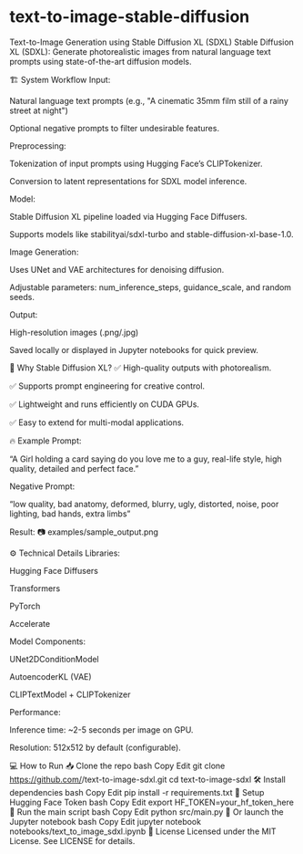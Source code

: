 # text-to-image-stable-diffusion
Text-to-Image Generation using Stable Diffusion XL (SDXL)
Stable Diffusion XL (SDXL): Generate photorealistic images from natural language text prompts using state-of-the-art diffusion models.

🏗️ System Workflow
Input:

Natural language text prompts (e.g., "A cinematic 35mm film still of a rainy street at night")

Optional negative prompts to filter undesirable features.

Preprocessing:

Tokenization of input prompts using Hugging Face’s CLIPTokenizer.

Conversion to latent representations for SDXL model inference.

Model:

Stable Diffusion XL pipeline loaded via Hugging Face Diffusers.

Supports models like stabilityai/sdxl-turbo and stable-diffusion-xl-base-1.0.

Image Generation:

Uses UNet and VAE architectures for denoising diffusion.

Adjustable parameters: num_inference_steps, guidance_scale, and random seeds.

Output:

High-resolution images (.png/.jpg)

Saved locally or displayed in Jupyter notebooks for quick preview.

🌟 Why Stable Diffusion XL?
✅ High-quality outputs with photorealism.

✅ Supports prompt engineering for creative control.

✅ Lightweight and runs efficiently on CUDA GPUs.

✅ Easy to extend for multi-modal applications.

🔥 Example
Prompt:

“A Girl holding a card saying do you love me to a guy, real-life style, high quality, detailed and perfect face.”

Negative Prompt:

“low quality, bad anatomy, deformed, blurry, ugly, distorted, noise, poor lighting, bad hands, extra limbs”

Result:
📷 examples/sample_output.png

⚙️ Technical Details
Libraries:

Hugging Face Diffusers

Transformers

PyTorch

Accelerate

Model Components:

UNet2DConditionModel

AutoencoderKL (VAE)

CLIPTextModel + CLIPTokenizer

Performance:

Inference time: ~2-5 seconds per image on GPU.

Resolution: 512x512 by default (configurable).

💻 How to Run
📥 Clone the repo
bash
Copy
Edit
git clone https://github.com/<your-username>/text-to-image-sdxl.git
cd text-to-image-sdxl
🛠 Install dependencies
bash
Copy
Edit
pip install -r requirements.txt
🔑 Setup Hugging Face Token
bash
Copy
Edit
export HF_TOKEN=your_hf_token_here
🚀 Run the main script
bash
Copy
Edit
python src/main.py
📒 Or launch the Jupyter notebook
bash
Copy
Edit
jupyter notebook notebooks/text_to_image_sdxl.ipynb
📜 License
Licensed under the MIT License. See LICENSE for details.
